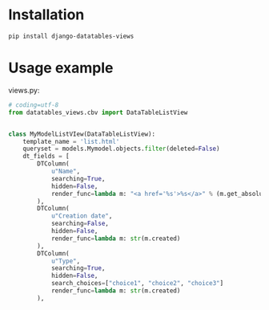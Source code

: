 # Installation
```pip install django-datatables-views```

# Usage example

views.py:
```python
# coding=utf-8
from datatables_views.cbv import DataTableListView


class MyModelListVIew(DataTableListView):
    template_name = 'list.html'
    queryset = models.Mymodel.objects.filter(deleted=False)
    dt_fields = [
        DTColumn(
            u"Name",
            searching=True,
            hidden=False,
            render_func=lambda m: "<a href='%s'>%s</a>" % (m.get_absolute_url(), unicode(m))
        ),
        DTColumn(
            u"Creation date",
            searching=False,
            hidden=False,
            render_func=lambda m: str(m.created)
        ),
        DTColumn(
            u"Type",
            searching=True,
            hidden=False,
            search_choices=["choice1", "choice2", "choice3"]
            render_func=lambda m: str(m.created)
        ),
```
